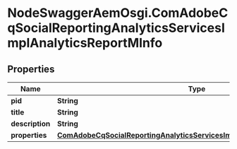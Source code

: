 # NodeSwaggerAemOsgi.ComAdobeCqSocialReportingAnalyticsServicesImplAnalyticsReportMInfo

## Properties

Name | Type | Description | Notes
------------ | ------------- | ------------- | -------------
**pid** | **String** |  | [optional] 
**title** | **String** |  | [optional] 
**description** | **String** |  | [optional] 
**properties** | [**ComAdobeCqSocialReportingAnalyticsServicesImplAnalyticsReportMProperties**](ComAdobeCqSocialReportingAnalyticsServicesImplAnalyticsReportMProperties.md) |  | [optional] 


